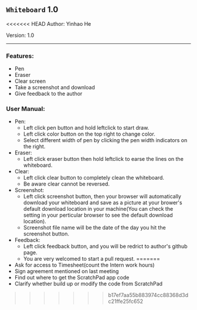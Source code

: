 ## `Whiteboard` 1.0

<<<<<<< HEAD
Author: Yinhao He

Version: 1.0

***

### Features: 

- Pen
- Eraser
- Clear screen
- Take a screenshot and download
- Give feedback to the author

### User Manual:

- Pen: 
  - Left click pen button and hold leftclick to start draw.
  - Left click color button on the top right to change color.
  - Select different width of pen by clicking the pen width indicators on the right.
- Eraser: 
  - Left click eraser button then hold leftclick to earse the lines on the whiteboard.
- Clear:
  - Left click clear button to completely clean the whiteboard.
  - Be aware clear cannot be reversed.
- Screenshot:
  - Left click screenshot button, then your browser will automatically download your whiteboard and save as a picture at your brower's default download location in your machine(You can check the setting in your perticular browser to see the default download location).
  - Screenshot file name will be the date of the day you hit the screenshot button.
- Feedback:
  - Left click feedback button, and you will be redrict to author's github page.
  - You are very welcomed to start a pull request.
=======
- Ask for access to Timesheet(count the Intern work hours)
- Sign agreement mentioned on last meeting
- Find out where to get the ScratchPad app code
- Clarify whether build up or modify the code from ScratchPad
>>>>>>> b17ef7aa55b883974cc88368d3dc21ffe25fc652
